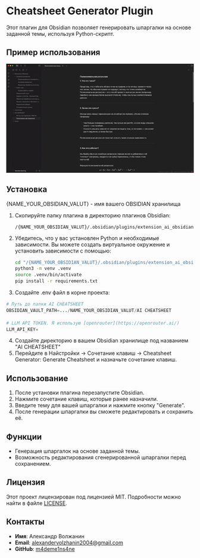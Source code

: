# Cheatsheet Generator Plugin

Этот плагин для Obsidian позволяет генерировать шпаргалки на основе заданной темы, используя Python-скрипт.

## Пример использования

![](media/ezgif-84e7b4c2f7de7e.gif)

## Установка

{NAME_YOUR_OBSIDIAN_VALUT} - имя вашего OBSIDIAN хранилища

1. Скопируйте папку плагина в директорию плагинов Obsidian:

   ```
   /{NAME_YOUR_OBSIDIAN_VALUT}/.obsidian/plugins/extension_ai_obsidian
   ```

2. Убедитесь, что у вас установлен Python и необходимые зависимости. Вы можете создать виртуальное окружение и установить зависимости с помощью:

   ```bash
   cd "/{NAME_YOUR_OBSIDIAN_VALUT}/.obsidian/plugins/extension_ai_obsidian"
   python3 -m venv .venv
   source .venv/bin/activate
   pip install -r requirements.txt
   ```
3. Создайте .env файл в корне проекта:
``` python
# Путь до папки AI CHEATSHEET
OBSIDIAN_VAULT_PATH=.../NAME_YOUR_OBSIDIAN_VALUT/AI CHEATSHEET

# LLM API TOKEN. Я использую [openrouter](https://openrouter.ai/)
LLM_API_KEY=
```

4. Создайте директорию в вашем Obsidian хранилище под названием "AI CHEATSHEET"
5. Перейдите в Найстройки -> Сочетание клавиш -> Cheatsheet Generator: Generate Cheatsheet и назначьте сочетание клавиш.

## Использование

1. После установки плагина перезапустите Obsidian.
2. Нажмите сочетание клавиш, которые ранее назначили.
3. Введите тему для вашей шпаргалки и нажмите кнопку "Generate".
4. После генерации шпаргалки вы сможете редактировать и сохранить её.

## Функции

- Генерация шпаргалок на основе заданной темы.
- Возможность редактирования сгенерированной шпаргалки перед сохранением.

## Лицензия

Этот проект лицензирован под лицензией MIT. Подробности можно найти в файле [LICENSE](LICENSE).

## Контакты
- **Имя**: Александр Волжанин
- **Email**: alexandervolzhanin2004@gmail.com
- **GitHub**: [m4deme1ns4ne](https://github.com/m4deme1ns4ne)

